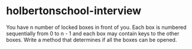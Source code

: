 # holbertonschool-interview
You have n number of locked boxes in front of you. Each box is numbered sequentially from 0 to n - 1 and each box may contain keys to the other boxes.  Write a method that determines if all the boxes can be opened.

